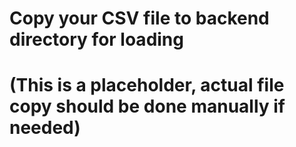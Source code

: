 # Copy your CSV file to backend directory for loading
# (This is a placeholder, actual file copy should be done manually if needed)

